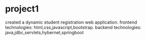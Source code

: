 # project1

created a dynamic  student registration web application.
frontend technologies: html,css,javascript,bootstrap.
backend technologies:   java,jdbc,servlets,hybernet,springboot
